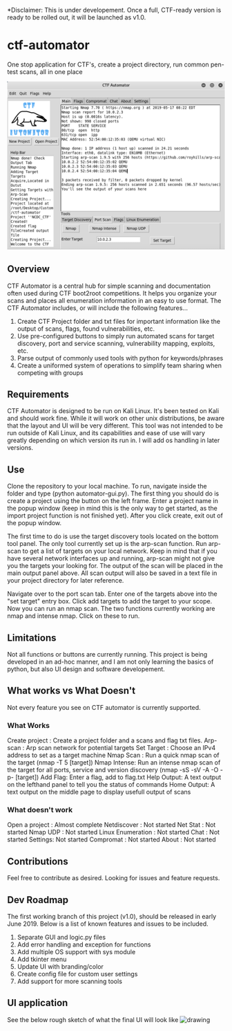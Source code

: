 *Disclaimer: This is under developement. Once a full, CTF-ready version is ready to be rolled out, it will be launched as v1.0.

# ctf-automator
One stop application for CTF's, create a project directory, run common pen-test scans, all in one place

<img src="/images/ctf-scans.png" alt="drawing" width="800"/>

## Overview
CTF Automator is a central hub for simple scanning and documentation often used during CTF boot2root competitions. It helps you organize your scans and places all enumeration information in an easy to use format. The CTF Automator includes, or will include the following features...

1. Create CTF Project folder and txt files for important information like the output of scans, flags, found vulnerabilities, etc.
2. Use pre-configured buttons to simply run automated scans for target discovery, port and service scanning, vulnerability mapping, exploits, etc.
3. Parse output of commonly used tools with python for keywords/phrases
4. Create a uniformed system of operations to simplify team sharing when competing with groups

## Requirements
CTF Automator is designed to be run on Kali Linux. It's been tested on Kali and should work fine. While it will work on other unix distributions, be aware that the layout and UI will be very different. This tool was not intended to be run outside of Kali Linux, and its capabilities and ease of use will vary greatly depending on which version its run in. I will add os handling in later versions.

## Use
Clone the repository to your local machine. To run, navigate inside the folder and type (python automator-gui.py). The first thing you should do is create a project using the button on the left frame. Enter a project name in the popup window (keep in mind this is the only way to get started, as the import project function is not finished yet). After you click create, exit out of the popup window.

The first time to do is use the target discovery tools located on the bottom tool panel. The only tool currently set up is the arp-scan function. Run arp-scan to get a list of targets on your local network. Keep in mind that if you have several network interfaces up and running, arp-scan might not give you the targets your looking for. The output of the scan will be placed in the main output panel above. All scan output will also be saved in a text file in your project directory for later reference.

Navigate over to the port scan tab. Enter one of the targets above into the "set target" entry box. Click add targets to add the target to your scope. Now you can run an nmap scan. The two functions currently working are nmap and intense nmap. Click on these to run.

## Limitations
Not all functions or buttons are currently running. This project is being developed in an ad-hoc manner, and I am not only learning the basics of python, but also UI design and software developement.

## What works vs What Doesn't
Not every feature you see on CTF automator is currently supported.

### What Works
Create project : Create a project folder and a scans and flag txt files.
Arp-scan : Arp scan network for potential targets
Set Target : Choose an IPv4 address to set as a target machine
Nmap Scan : Run a quick nmap scan of the target (nmap -T 5 [target])
Nmap Intense: Run an intense nmap scan of the target for all ports, service and version discovery (nmap -sS -sV -A -O -p- [target])
Add Flag: Enter a flag, add to flag.txt
Help Output: A text output on the lefthand panel to tell you the status of commands
Home Output: A text output on the middle page to display usefull output of scans

### What doesn't work
Open a project : Almost complete
Netdiscover : Not started
Net Stat : Not started
Nmap UDP : Not started
Linux Enumeration : Not started
Chat : Not started
Settings: Not started
Compromat : Not started
About : Not started


## Contributions
Feel free to contribute as desired. Looking for issues and feature requests.

## Dev Roadmap
The first working branch of this project (v1.0), should be released in early June 2019. Below is a list of known features and issues to be included.
1. Separate GUI and logic.py files
2. Add error handling and exception for functions
3. Add multiple OS support with sys module
4. Add tkinter menu
5. Update UI with branding/color
6. Create config file for custom user settings
7. Add support for more scanning tools

## UI application
See the below rough sketch of what the final UI will look like
<img src="/images/UI-plan" alt="drawing" width="800"/>
